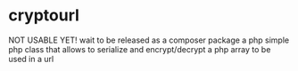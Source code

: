 # cryptourl

NOT USABLE YET!  wait to be released as a composer package
a php simple php class that allows to serialize and encrypt/decrypt a php array to be used in a url
